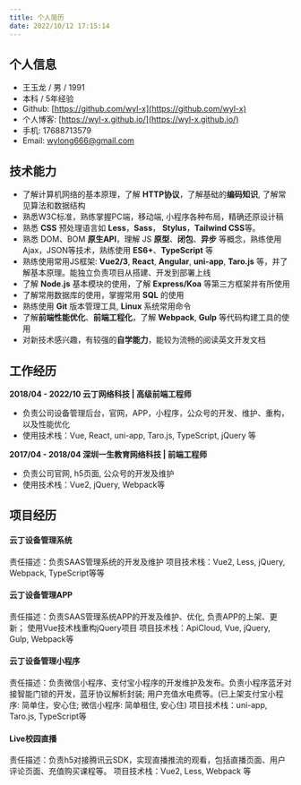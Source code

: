 ```yaml
---
title: 个人简历
date: 2022/10/12 17:15:14
---
```

## 个人信息
* 王玉龙 / 男 / 1991
* 本科 / 5年经验
* Github: [https://github.com/wyl-x](https://github.com/wyl-x)
* 个人博客: [https://wyl-x.github.io/](https://wyl-x.github.io/)
* 手机: 17688713579
* Email: wylong666@gmail.com

## 技术能力
*  了解计算机网络的基本原理，了解 **HTTP协议**，了解基础的**编码知识**, 了解常见算法和数据结构
*  熟悉W3C标准，熟练掌握PC端，移动端, 小程序各种布局，精确还原设计稿
*  熟悉 **CSS** 预处理语言如 **Less**，**Sass**， **Stylus**，**Tailwind CSS**等。
*  熟悉 DOM、BOM **原生API**，理解 JS **原型**、**闭包**、**异步** 等概念，熟练使用Ajax，JSON等技术，熟练使用 **ES6+**、**TypeScript** 等
*  熟练使用常用JS框架: **Vue2/3**, **React**, **Angular**, **uni-app**, **Taro.js** 等，并了解基本原理。能独立负责项目从搭建、开发到部署上线
*  了解 **Node.js** 基本模块的使用，了解 **Express/Koa** 等第三方框架并有所使用
*  了解常用数据库的使用，掌握常用 **SQL** 的使用
*  熟练使用 **Git** 版本管理工具, **Linux** 系统常用命令
*  了解**前端性能优化**、**前端工程化**，了解 **Webpack**, **Gulp** 等代码构建工具的使用
*  对新技术感兴趣，有较强的**自学能力**，能较为流畅的阅读英文开发文档

## 工作经历
 **2018/04 - 2022/10 云丁网络科技 | 高级前端工程师**
  - 负责公司设备管理后台，官网，APP，小程序，公众号的开发、维护、重构，以及性能优化
  - 使用技术栈：Vue, React, uni-app, Taro.js, TypeScript, jQuery 等

 **2017/04 - 2018/04 深圳一生教育网络科技 | 前端工程师**
  - 负责公司官网, h5页面, 公众号的开发及维护
  - 使用技术栈：Vue2, jQuery, Webpack等

## 项目经历
#### 云丁设备管理系统
  责任描述：负责SAAS管理系统的开发及维护
  项目技术栈：Vue2, Less, jQuery, Webpack, TypeScript等等

#### 云丁设备管理APP
  责任描述：负责SAAS管理系统APP的开发及维护、优化, 负责APP的上架、更新； 使用Vue技术栈重构jQuery项目
  项目技术栈：ApiCloud, Vue, jQuery, Gulp, Webpack等

#### 云丁设备管理小程序
  责任描述：负责微信小程序、支付宝小程序的开发维护及发布。负责小程序蓝牙对接智能门锁的开发，蓝牙协议解析封装; 用户充值水电费等。(已上架支付宝小程序: 简单住，安心住; 微信小程序: 简单租住, 安心住)
  项目技术栈：uni-app, Taro.js, TypeScript等

#### Live校园直播
  责任描述：负责h5对接腾讯云SDK，实现直播推流的观看，包括直播页面、用户评论页面、充值购买课程等。
  项目技术栈：Vue2, Less, Webpack 等
